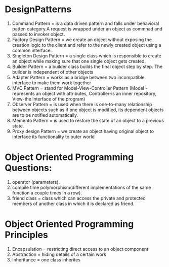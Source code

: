# DesignPatterns
1) Command Pattern = is a data driven pattern and falls under behavioral patten category.A request is wrapped under an object as commnad and passed to invoker object.
2) Factory Design Pattern = we create an object without exposing the creation logic to the client and refer to the newly created object using a common interface.
3) Singleton Design Pattern = a single class which is responsible to create an object while making sure that one single object gets created.
4) Builder Pattern = a builder class builds the final object step by step. The builder is independent of other objects
5) Adapter Pattern = works as a bridge between two incompatible interface to make them work together
6) MVC Pattern = stand for Model-View-Controller Pattern (Model - represents an object with attributes, Controller-is an inner repository, View-the interface of the program)
7) Observer Pattern = is used when there is one-to-many relationship between objects such as if one object is modified, its dependent objects are to be notified automatically.
8) Memento Pattern = is used to restore the state of an object to a previous state.
9) Proxy design Pattern = we create an object having original object to interface its functionality to outer world


# Object Oriented Programming Questions:
1. operator (parameters).
2. compile time polymorphism(different implementations of the same function a couple times in a row).
3. friend class = class which can access the private and protected members of another class in which it is declared as friend.

# Object Oriented Programming Principles
1. Encapsulation = restricting direct access to an object component
2. Abstraction = hiding details of a certain work 
3. Inheritance = one class inherites
